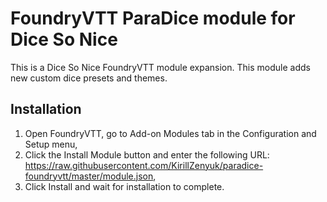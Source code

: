 # FoundryVTT ParaDice module for Dice So Nice

This is a Dice So Nice FoundryVTT module expansion. This module adds new custom dice presets and themes.

## Installation

1. Open FoundryVTT, go to Add-on Modules tab in the Configuration and Setup menu,
2. Click the Install Module button and enter the following URL: https://raw.githubusercontent.com/KirillZenyuk/paradice-foundryvtt/master/module.json,
3. Click Install and wait for installation to complete.
